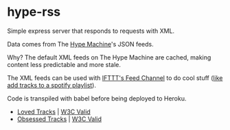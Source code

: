 # hype-rss
Simple express server that responds to requests with XML.

Data comes from The [Hype Machine](http://hypem.com/pmocampo)'s JSON feeds.

Why? The default XML feeds on The Hype Machine are cached, making content less predictable and more stale.

The XML feeds can be used with [IFTTT's Feed Channel](https://ifttt.com/feed) to do cool stuff ([like add tracks to a spotify playlist](https://ifttt.com/recipes/429610-save-loved-hype-machine-tracks-to-a-spotify-playlist)).

Code is transpiled with babel before being deployed to Heroku.

* [Loved Tracks](http://hype-rss.herokuapp.com/loved/) | [W3C Valid](validator.w3.org/feed/check.cgi?url=http%3A%2F%2Fhype-rss.herokuapp.com%2Floved)
* [Obsessed Tracks](http://hype-rss.herokuapp.com/obsessed/) | [W3C Valid](validator.w3.org/feed/check.cgi?url=http%3A%2F%2Fhype-rss.herokuapp.com%2Fobsessed)


